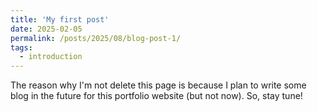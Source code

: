 ```yaml
---
title: 'My first post'
date: 2025-02-05
permalink: /posts/2025/08/blog-post-1/
tags:
  - introduction
---
```


The reason why I'm not delete this page is because I plan to write some blog in the future for this portfolio website (but not now). So, stay tune!